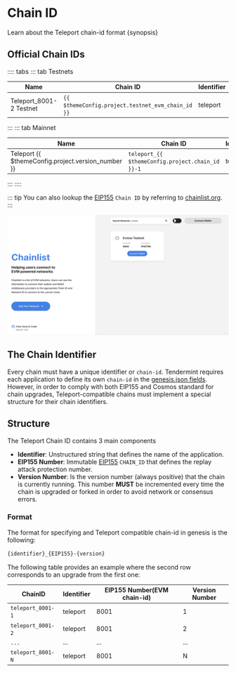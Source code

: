 <!--
order: 1
-->

# Chain ID

Learn about the Teleport chain-id format {synopsis}

## Official Chain IDs

:::: tabs
::: tab Testnets

| Name                          | Chain ID                                                 | Identifier | EIP155 Number                                 | Version Number                                    |
| ----------------------------- | -------------------------------------------------------- | ---------- | --------------------------------------------- | ------------------------------------------------- |
| Teleport_8001-2 Testnet | `{{ $themeConfig.project.testnet_evm_chain_id }}` | teleport   | `{{ $themeConfig.project.testnet_evm_chain_id }}` | {{ $themeConfig.project.testnet_version_number }} |

:::
::: tab Mainnet

| Name                                               | Chain ID                                         | Identifier | EIP155 Number                         | Version Number                            |
| -------------------------------------------------- | ------------------------------------------------ | ---------- | ------------------------------------- | ----------------------------------------- |
| Teleport {{ $themeConfig.project.version_number }} | `teleport_{{ $themeConfig.project.chain_id }}-1` | teleport   | `{{ $themeConfig.project.chain_id }}` | {{ $themeConfig.project.version_number }} |
:::
::::

::: tip
You can also lookup the [EIP155](https://github.com/ethereum/EIPs/blob/master/EIPS/eip-155.md) `Chain ID` by referring to [chainlist.org](https://chainlist.org/).
:::

![chainlist.org website](./../guides/img/chainlist.png)

## The Chain Identifier

Every chain must have a unique identifier or `chain-id`. Tendermint requires each application to
define its own `chain-id` in the [genesis.json fields](https://docs.tendermint.com/master/spec/core/genesis.html#genesis-fields). However, in order to comply with both EIP155 and Cosmos standard for chain upgrades, Teleport-compatible chains must implement a special structure for their chain identifiers.

## Structure

The Teleport Chain ID contains 3 main components

- **Identifier**: Unstructured string that defines the name of the application.
- **EIP155 Number**: Immutable [EIP155](https://github.com/ethereum/EIPs/blob/master/EIPS/eip-155.md) `CHAIN_ID` that defines the replay attack protection number.
- **Version Number**: Is the version number (always positive) that the chain is currently running.
This number **MUST** be incremented every time the chain is upgraded or forked in order to avoid network or consensus errors.

### Format

The format for specifying and Teleport compatible chain-id in genesis is the following:

```bash
{identifier}_{EIP155}-{version}
```

The following table provides an example where the second row corresponds to an upgrade from the first one:

| ChainID           | Identifier | EIP155 Number(EVM chain-id) | Version Number |
| ----------------- | ---------- | --------------------------- | -------------- |
| `teleport_8001-1` | teleport   | 8001                        | 1              |
| `teleport_8001-2` | teleport   | 8001                        | 2              |
| `...`             | ...        | ...                         | ...            |
| `teleport_8001-N` | teleport   | 8001                        | N              |
